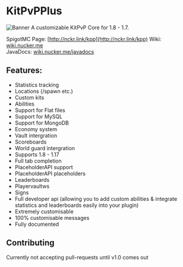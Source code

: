 # KitPvPPlus
![Banner](https://i.imgur.com/AccloGO.png)
A customizable KitPvP Core for 1.8 - 1.7.

SpigotMC Page: [http://nckr.link/kpp](http://nckr.link/kpp)
Wiki: [wiki.nucker.me](https://wiki.nucker.me)  
JavaDocs: [wiki.nucker.me/javadocs](https://jdocs.nucker.me)  

## Features:
- Statistics tracking
- Locations (/spawn etc.)
- Custom kits
- Abilities
- Support for Flat files
- Support for MySQL
- Support for MongoDB
- Economy system
- Vault intergration
- Scoreboards
- World guard intergration
- Supports 1.8 - 1.17
- Full tab completion
- PlaceholderAPI support
- PlaceholderAPI placeholders
- Leaderboards
- Playervaultws
- Signs
- Full developer api (allowing you to add custom abilities & integrate statistics
and leaderboards easily into your plugin)
- Extremely customisable
- 100% customisable messages
- Fully documented

## Contributing
Currently not accepting pull-requests until v1.0 comes out

